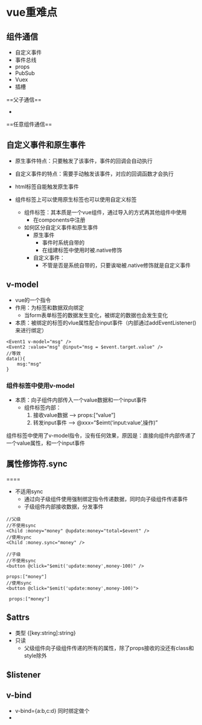 # vue重难点

## 组件通信

+ 自定义事件
+ 事件总线
+ props
+ PubSub
+ Vuex
+ 插槽

==父子通信==

* 

==任意组件通信==





## 自定义事件和原生事件

* 原生事件特点：只要触发了该事件，事件的回调会自动执行
* 自定义事件的特点：需要手动触发该事件，对应的回调函数才会执行

* html标签自能触发原生事件
* 组件标签上可以使用原生标签也可以使用自定义标签
  * 组件标签：其本质是一个vue组件，通过导入的方式再其他组件中使用
    * 在components中注册
  * 如何区分自定义事件和原生事件
    * 原生事件
      * 事件时系统自带的
      * 在组建标签中使用时被.native修饰
    * 自定义事件：
      * 不管是否是系统自带的，只要诶呦被.native修饰就是自定义事件



## v-model

* vue的一个指令
* 作用：为标签和数据双向绑定
  * 当form表单标签的数据发生变化，被绑定的数据也会发生变化
* 本质：被绑定的标签的vlue属性配合input事件（内部通过addEventListener()来进行绑定）

```vue
<Event1 v-model="msg" />
<Event2 :value="msg" @input="msg = $event.target.value" />
//等效
data(){
	msg:"msg"
}
```

### 组件标签中使用v-model

* 本质：向子组件内部传入一个value数据和一个input事件
  * 组件标签内部：
    1. 接收value数据 --> props:[“value”]
    2. 转发input事件 –> @xxx=“$eimt(‘input:value’,操作)”

组件标签中使用了v-model指令，没有任何效果，原因是：直接向组件内部传递了一个value属性，和一个input事件



## 属性修饰符.sync

====

* 不适用sync
  * 通过向子级组件使用强制绑定指令传递数据，同时向子级组件传递事件
  * 子级组件内部接收数据，分发事件

```vue
//父级
//不使用sync
<Child :money="money" @update:money="total=$event" />
//使用sync
<Child :money.sync="money" />

//子级
//不使用sync
<button @click="$emit('update:money',money-100)" />

props:["money"]
//使用sync
<button @click="$emit('update:money',money-100)">
    
 props:["money"]
```



## $attrs

* 类型 {[key:string]:string}
* 只读
  * 父级组件向子级组件传递的所有的属性，除了props接收的没还有class和style除外

## $listener



## v-bind

* v-bind={a:b,c:d} 同时绑定做个
* 